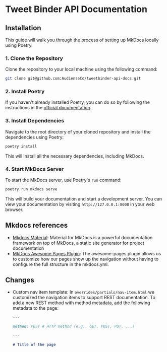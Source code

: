 # Tweet Binder API Documentation

## Installation

This guide will walk you through the process of setting up MkDocs locally using Poetry.

### 1. Clone the Repository

Clone the repository to your local machine using the following command:

```bash
git clone git@github.com:AudienseCo/tweetbinder-api-docs.git
```

### 2. Install Poetry

If you haven't already installed Poetry, you can do so by following the instructions in the [official documentation](https://python-poetry.org/docs/#installation).

### 3. Install Dependencies

Navigate to the root directory of your cloned repository and install the dependencies using Poetry:

```bash
poetry install
```

This will install all the necessary dependencies, including MkDocs.

### 4. Start MkDocs Server

To start the MkDocs server, use Poetry's `run` command:

```bash
poetry run mkdocs serve
```

This will build your documentation and start a development server. You can view your documentation by visiting `http://127.0.0.1:8000` in your web browser.

## Mkdocs references

- [Mkdocs Material](https://squidfunk.github.io/mkdocs-material/getting-started/): Material for MkDocs is a powerful documentation framework on top of MkDocs, a static site generator for project documentation
- [MkDocs Awesome Pages Plugin](https://github.com/lukasgeiter/mkdocs-awesome-pages-plugin): The awesome-pages plugin allows us to customize how our pages show up the navigation without having to configure the full structure in the mkdocs.yml. 

## Changes

- Custom nav item template: In `overrides/partials/nav-item.html` we customized the navigation items to support REST documentation. To add a new REST method with method metadata, add the following metadata to the page:

    ```markdown
    ---

    method: POST # HTTP method (e.g., GET, POST, PUT, ...)

    ---

    # Title of the page
    ````
